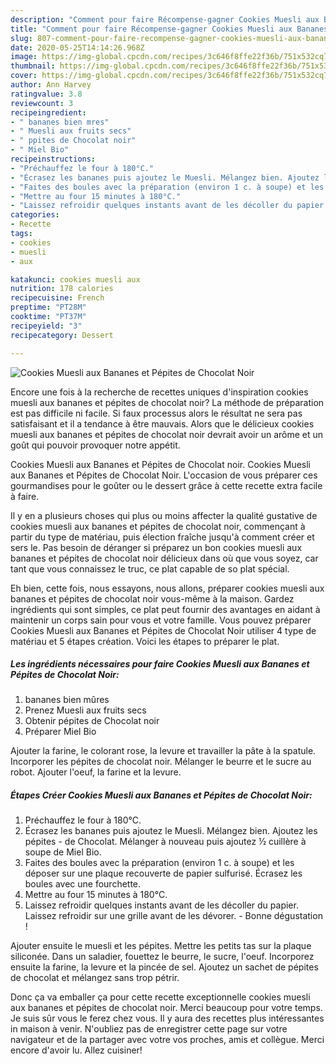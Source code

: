 ```yaml
---
description: "Comment pour faire Récompense-gagner Cookies Muesli aux Bananes et Pépites de Chocolat Noir"
title: "Comment pour faire Récompense-gagner Cookies Muesli aux Bananes et Pépites de Chocolat Noir"
slug: 807-comment-pour-faire-recompense-gagner-cookies-muesli-aux-bananes-et-pepites-de-chocolat-noir
date: 2020-05-25T14:14:26.968Z
image: https://img-global.cpcdn.com/recipes/3c646f8ffe22f36b/751x532cq70/cookies-muesli-aux-bananes-et-pepites-de-chocolat-noir-photo-principale-de-la-recette.jpg
thumbnail: https://img-global.cpcdn.com/recipes/3c646f8ffe22f36b/751x532cq70/cookies-muesli-aux-bananes-et-pepites-de-chocolat-noir-photo-principale-de-la-recette.jpg
cover: https://img-global.cpcdn.com/recipes/3c646f8ffe22f36b/751x532cq70/cookies-muesli-aux-bananes-et-pepites-de-chocolat-noir-photo-principale-de-la-recette.jpg
author: Ann Harvey
ratingvalue: 3.8
reviewcount: 3
recipeingredient:
- " bananes bien mres"
- " Muesli aux fruits secs"
- " ppites de Chocolat noir"
- " Miel Bio"
recipeinstructions:
- "Préchauffez le four à 180°C."
- "Écrasez les bananes puis ajoutez le Muesli. Mélangez bien. Ajoutez les pépites de Chocolat. Mélanger à nouveau puis ajoutez ½ cuillère à soupe de Miel Bio."
- "Faites des boules avec la préparation (environ 1 c. à soupe) et les déposer sur une plaque recouverte de papier sulfurisé. Écrasez les boules avec une fourchette."
- "Mettre au four 15 minutes à 180°C."
- "Laissez refroidir quelques instants avant de les décoller du papier. Laissez refroidir sur une grille avant de les dévorer. Bonne dégustation !"
categories:
- Recette
tags:
- cookies
- muesli
- aux

katakunci: cookies muesli aux 
nutrition: 178 calories
recipecuisine: French
preptime: "PT28M"
cooktime: "PT37M"
recipeyield: "3"
recipecategory: Dessert

---
```



![Cookies Muesli aux Bananes et Pépites de Chocolat Noir](https://img-global.cpcdn.com/recipes/3c646f8ffe22f36b/751x532cq70/cookies-muesli-aux-bananes-et-pepites-de-chocolat-noir-photo-principale-de-la-recette.jpg)

Encore une fois à la recherche de recettes uniques d'inspiration cookies muesli aux bananes et pépites de chocolat noir? La méthode de préparation est pas difficile ni facile. Si faux processus alors le résultat ne sera pas satisfaisant et il a tendance à être mauvais. Alors que le délicieux cookies muesli aux bananes et pépites de chocolat noir devrait avoir un arôme et un goût qui pouvoir provoquer notre appétit.

Cookies Muesli aux Bananes et Pépites de Chocolat noir. Cookies Muesli aux Bananes et Pépites de Chocolat Noir. L&#39;occasion de vous préparer ces gourmandises pour le goûter ou le dessert grâce à cette recette extra facile à faire.

Il y en a plusieurs choses qui plus ou moins affecter la qualité gustative de cookies muesli aux bananes et pépites de chocolat noir, commençant à partir du type de matériau, puis élection fraîche jusqu'à comment créer et sers le. Pas besoin de déranger si préparez un bon cookies muesli aux bananes et pépites de chocolat noir délicieux dans où que vous soyez, car tant que vous connaissez le truc, ce plat capable de so plat spécial.


Eh bien, cette fois, nous essayons, nous allons, préparer cookies muesli aux bananes et pépites de chocolat noir vous-même à la maison. Gardez ingrédients qui sont simples, ce plat peut fournir des avantages en aidant à maintenir un corps sain pour vous et votre famille. Vous pouvez préparer Cookies Muesli aux Bananes et Pépites de Chocolat Noir utiliser 4 type de matériau et 5 étapes création. Voici les étapes to préparer le plat.

<!--inarticleads1-->

##### Les ingrédients nécessaires pour faire Cookies Muesli aux Bananes et Pépites de Chocolat Noir:

1.   bananes bien mûres
1. Prenez  Muesli aux fruits secs
1. Obtenir  pépites de Chocolat noir
1. Préparer  Miel Bio


Ajouter la farine, le colorant rose, la levure et travailler la pâte à la spatule. Incorporer les pépites de chocolat noir. Mélanger le beurre et le sucre au robot. Ajouter l&#39;oeuf, la farine et la levure. 

<!--inarticleads2-->

##### Étapes Créer Cookies Muesli aux Bananes et Pépites de Chocolat Noir:

1. Préchauffez le four à 180°C.
1. Écrasez les bananes puis ajoutez le Muesli. Mélangez bien. Ajoutez les pépites - de Chocolat. Mélanger à nouveau puis ajoutez ½ cuillère à soupe de Miel Bio.
1. Faites des boules avec la préparation (environ 1 c. à soupe) et les déposer sur une plaque recouverte de papier sulfurisé. Écrasez les boules avec une fourchette.
1. Mettre au four 15 minutes à 180°C.
1. Laissez refroidir quelques instants avant de les décoller du papier. Laissez refroidir sur une grille avant de les dévorer. - Bonne dégustation !


Ajouter ensuite le muesli et les pépites. Mettre les petits tas sur la plaque siliconée. Dans un saladier, fouettez le beurre, le sucre, l&#39;oeuf. Incorporez ensuite la farine, la levure et la pincée de sel. Ajoutez un sachet de pépites de chocolat et mélangez sans trop pétrir. 


Donc ça va emballer ça pour cette recette exceptionnelle cookies muesli aux bananes et pépites de chocolat noir. Merci beaucoup pour votre temps. Je suis sûr vous le ferez chez vous. Il y aura des recettes plus  intéressantes in maison à venir. N'oubliez pas de enregistrer cette page sur votre navigateur et de la partager avec votre vos proches, amis et collègue. Merci encore d'avoir lu. Allez cuisiner!
